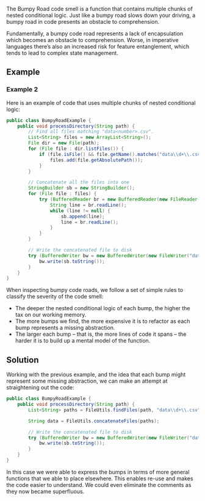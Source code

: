 The Bumpy Road code smell is a function that contains multiple chunks of nested conditional logic. Just like a bumpy road slows down your driving, a bumpy road in code presents an obstacle to comprehension.

Fundamentally, a bumpy code road represents a lack of encapsulation which becomes an obstacle to comprehension. Worse, in imperative languages there’s also an increased risk for feature entanglement, which tends to lead to complex state management.

## Example


### Example 2


Here is an example of code that uses multiple chunks of nested conditional logic:
```java
public class BumpyRoadExample {
	public void processDirectory(String path) {
		// Find all files matching "data<number>.csv".
		List<String> files = new ArrayList<String>();
		File dir = new File(path);
		for (File file : dir.listFiles()) {
			if (file.isFile() && file.getName().matches("data\\d+\\.csv")) {
				files.add(file.getAbsolutePath());
			}
		}

		// Concatenate all the files into one
		StringBuilder sb = new StringBuilder();
		for (File file : files) {
			try (BufferedReader br = new BufferedReader(new FileReader(file))) {
				String line = br.readLine();
				while (line != null) {
					sb.append(line);
					line = br.readLine();
				}
			}
		}

		// Write the concatenated file to disk
		try (BufferedWriter bw = new BufferedWriter(new FileWriter("data.csv"))) {
			bw.write(sb.toString());
		}
	}
}
```

When inspecting bumpy code roads, we follow a set of simple rules to classify the severity of the code smell:

- The deeper the nested conditional logic of each bump, the higher the tax on our working memory.
- The more bumps we find, the more expensive it is to refactor as each bump represents a missing abstraction.
- The larger each bump – that is, the more lines of code it spans – the harder it is to build up a mental model of the function.


## Solution

Working with the previous example, and the idea that each bump might represent some missing abstraction, we can make an attempt at straightening out the code:

```java
public class BumpyRoadExample {
	public void processDirectory(String path) {
		List<String> paths = FileUtils.findFiles(path, "data\\d+\\.csv");

		String data = FileUtils.concatenateFiles(paths);

		// Write the concatenated file to disk
		try (BufferedWriter bw = new BufferedWriter(new FileWriter("data.csv"))) {
			bw.write(sb.toString());
		}
	}
}
```

In this case we were able to express the bumps in terms of more general functions that we able to place elsewhere. This enables re-use and makes the code easier to understand. We could even eliminate the comments as they now became superfluous.
